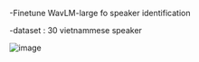 -Finetune WavLM-large fo speaker identification

-dataset : 30 vietnammese speaker 

![image](https://github.com/duysop/SIDwithWavLM/assets/103120531/ee2f80bc-d979-49ef-8331-35a79a337840)
